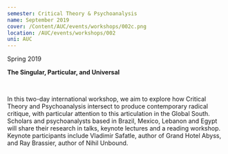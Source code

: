 ```yaml
---
semester: Critical Theory & Psychoanalysis
name: September 2019
cover: /Content/AUC/events/workshops/002c.png
location: /AUC/events/workshops/002
uni: AUC
---
```


Spring 2019

**The Singular, Particular, and Universal**

<br>


In this two-day international workshop, we aim to explore how Critical Theory and Psychoanalysis intersect to produce contemporary radical critique, with particular attention to this articulation in the Global South. Scholars and psychoanalysts based in Brazil, Mexico, Lebanon and Egypt will share their research in talks, keynote lectures and a reading workshop. Keynote participants include Vladimir Safatle, author of Grand Hotel Abyss, and Ray Brassier, author of Nihil Unbound. 


